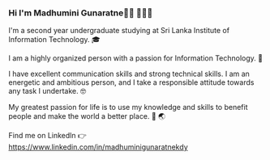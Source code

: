 ### Hi I'm Madhumini Gunaratne👋🏾 👩🏾‍💻

I'm a second year undergraduate studying at Sri Lanka Institute of Information Technology. :mortar_board:

I am a highly organized person with a passion for Information Technology. :information_desk_person:

I have excellent communication skills and strong technical skills. I am an energetic and ambitious person, and I take a responsible attitude towards any task I undertake. 🤓

My greatest passion for life is to use my knowledge and skills to benefit people and make the world a better place. :gift_heart: 	:earth_asia:

Find me on Linkedln 	:point_right:
https://www.linkedin.com/in/madhuminigunaratnekdy
